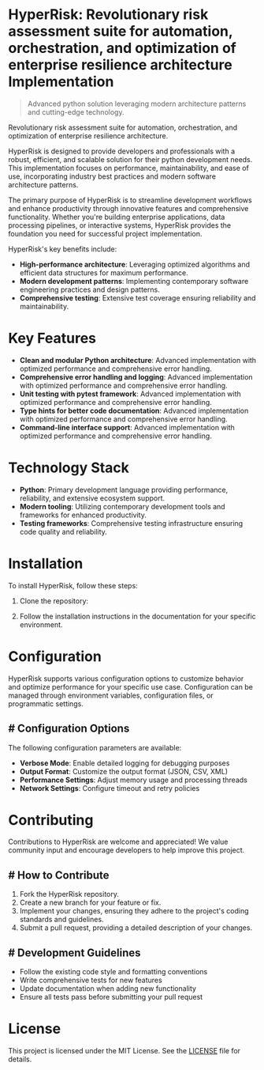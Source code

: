 <!-- fallback_HyperRisk_20250802103417_18342 -->

# HyperRisk: Revolutionary risk assessment suite for automation, orchestration, and optimization of enterprise resilience architecture Implementation
> Advanced python solution leveraging modern architecture patterns and cutting-edge technology.

Revolutionary risk assessment suite for automation, orchestration, and optimization of enterprise resilience architecture.

HyperRisk is designed to provide developers and professionals with a robust, efficient, and scalable solution for their python development needs. This implementation focuses on performance, maintainability, and ease of use, incorporating industry best practices and modern software architecture patterns.

The primary purpose of HyperRisk is to streamline development workflows and enhance productivity through innovative features and comprehensive functionality. Whether you're building enterprise applications, data processing pipelines, or interactive systems, HyperRisk provides the foundation you need for successful project implementation.

HyperRisk's key benefits include:

* **High-performance architecture**: Leveraging optimized algorithms and efficient data structures for maximum performance.
* **Modern development patterns**: Implementing contemporary software engineering practices and design patterns.
* **Comprehensive testing**: Extensive test coverage ensuring reliability and maintainability.

# Key Features

* **Clean and modular Python architecture**: Advanced implementation with optimized performance and comprehensive error handling.
* **Comprehensive error handling and logging**: Advanced implementation with optimized performance and comprehensive error handling.
* **Unit testing with pytest framework**: Advanced implementation with optimized performance and comprehensive error handling.
* **Type hints for better code documentation**: Advanced implementation with optimized performance and comprehensive error handling.
* **Command-line interface support**: Advanced implementation with optimized performance and comprehensive error handling.

# Technology Stack

* **Python**: Primary development language providing performance, reliability, and extensive ecosystem support.
* **Modern tooling**: Utilizing contemporary development tools and frameworks for enhanced productivity.
* **Testing frameworks**: Comprehensive testing infrastructure ensuring code quality and reliability.

# Installation

To install HyperRisk, follow these steps:

1. Clone the repository:


2. Follow the installation instructions in the documentation for your specific environment.

# Configuration

HyperRisk supports various configuration options to customize behavior and optimize performance for your specific use case. Configuration can be managed through environment variables, configuration files, or programmatic settings.

## # Configuration Options

The following configuration parameters are available:

* **Verbose Mode**: Enable detailed logging for debugging purposes
* **Output Format**: Customize the output format (JSON, CSV, XML)
* **Performance Settings**: Adjust memory usage and processing threads
* **Network Settings**: Configure timeout and retry policies

# Contributing

Contributions to HyperRisk are welcome and appreciated! We value community input and encourage developers to help improve this project.

## # How to Contribute

1. Fork the HyperRisk repository.
2. Create a new branch for your feature or fix.
3. Implement your changes, ensuring they adhere to the project's coding standards and guidelines.
4. Submit a pull request, providing a detailed description of your changes.

## # Development Guidelines

* Follow the existing code style and formatting conventions
* Write comprehensive tests for new features
* Update documentation when adding new functionality
* Ensure all tests pass before submitting your pull request

# License

This project is licensed under the MIT License. See the [LICENSE](https://github.com/Muramatsuu/HyperRisk/blob/main/LICENSE) file for details.
